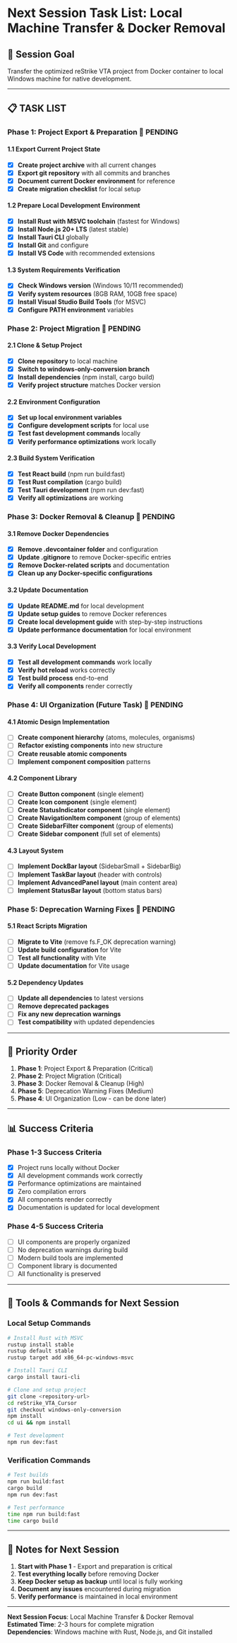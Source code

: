 # Next Session Task List: Local Machine Transfer & Docker Removal

## 🎯 **Session Goal**
Transfer the optimized reStrike VTA project from Docker container to local Windows machine for native development.

---

## 📋 **TASK LIST**

### **Phase 1: Project Export & Preparation** 🔄 **PENDING**

#### **1.1 Export Current Project State**
- [x] **Create project archive** with all current changes
- [x] **Export git repository** with all commits and branches
- [x] **Document current Docker environment** for reference
- [x] **Create migration checklist** for local setup

#### **1.2 Prepare Local Development Environment**
- [x] **Install Rust with MSVC toolchain** (fastest for Windows)
- [x] **Install Node.js 20+ LTS** (latest stable)
- [x] **Install Tauri CLI** globally
- [x] **Install Git** and configure
- [x] **Install VS Code** with recommended extensions

#### **1.3 System Requirements Verification**
- [x] **Check Windows version** (Windows 10/11 recommended)
- [x] **Verify system resources** (8GB RAM, 10GB free space)
- [x] **Install Visual Studio Build Tools** (for MSVC)
- [x] **Configure PATH environment** variables

### **Phase 2: Project Migration** 🔄 **PENDING**

#### **2.1 Clone & Setup Project**
- [x] **Clone repository** to local machine
- [x] **Switch to windows-only-conversion branch**
- [x] **Install dependencies** (npm install, cargo build)
- [x] **Verify project structure** matches Docker version

#### **2.2 Environment Configuration**
- [x] **Set up local environment variables**
- [x] **Configure development scripts** for local use
- [x] **Test fast development commands** locally
- [x] **Verify performance optimizations** work locally

#### **2.3 Build System Verification**
- [x] **Test React build** (npm run build:fast)
- [x] **Test Rust compilation** (cargo build)
- [x] **Test Tauri development** (npm run dev:fast)
- [x] **Verify all optimizations** are working

### **Phase 3: Docker Removal & Cleanup** 🔄 **PENDING**

#### **3.1 Remove Docker Dependencies**
- [x] **Remove .devcontainer folder** and configuration
- [x] **Update .gitignore** to remove Docker-specific entries
- [x] **Remove Docker-related scripts** and documentation
- [x] **Clean up any Docker-specific configurations**

#### **3.2 Update Documentation**
- [x] **Update README.md** for local development
- [x] **Update setup guides** to remove Docker references
- [x] **Create local development guide** with step-by-step instructions
- [x] **Update performance documentation** for local environment

#### **3.3 Verify Local Development**
- [x] **Test all development commands** work locally
- [x] **Verify hot reload** works correctly
- [x] **Test build process** end-to-end
- [x] **Verify all components** render correctly

### **Phase 4: UI Organization (Future Task)** 🔄 **PENDING**

#### **4.1 Atomic Design Implementation**
- [ ] **Create component hierarchy** (atoms, molecules, organisms)
- [ ] **Refactor existing components** into new structure
- [ ] **Create reusable atomic components**
- [ ] **Implement component composition** patterns

#### **4.2 Component Library**
- [ ] **Create Button component** (single element)
- [ ] **Create Icon component** (single element)
- [ ] **Create StatusIndicator component** (single element)
- [ ] **Create NavigationItem component** (group of elements)
- [ ] **Create SidebarFilter component** (group of elements)
- [ ] **Create Sidebar component** (full set of elements)

#### **4.3 Layout System**
- [ ] **Implement DockBar layout** (SidebarSmall + SidebarBig)
- [ ] **Implement TaskBar layout** (header with controls)
- [ ] **Implement AdvancedPanel layout** (main content area)
- [ ] **Implement StatusBar layout** (bottom status bars)

### **Phase 5: Deprecation Warning Fixes** 🔄 **PENDING**

#### **5.1 React Scripts Migration**
- [ ] **Migrate to Vite** (remove fs.F_OK deprecation warning)
- [ ] **Update build configuration** for Vite
- [ ] **Test all functionality** with Vite
- [ ] **Update documentation** for Vite usage

#### **5.2 Dependency Updates**
- [ ] **Update all dependencies** to latest versions
- [ ] **Remove deprecated packages**
- [ ] **Fix any new deprecation warnings**
- [ ] **Test compatibility** with updated dependencies

---

## 🚀 **Priority Order**

1. **Phase 1**: Project Export & Preparation (Critical)
2. **Phase 2**: Project Migration (Critical)
3. **Phase 3**: Docker Removal & Cleanup (High)
4. **Phase 5**: Deprecation Warning Fixes (Medium)
5. **Phase 4**: UI Organization (Low - can be done later)

---

## 📊 **Success Criteria**

### **Phase 1-3 Success Criteria**
- [x] Project runs locally without Docker
- [x] All development commands work correctly
- [x] Performance optimizations are maintained
- [x] Zero compilation errors
- [x] All components render correctly
- [x] Documentation is updated for local development

### **Phase 4-5 Success Criteria**
- [ ] UI components are properly organized
- [ ] No deprecation warnings during build
- [ ] Modern build tools are implemented
- [ ] Component library is documented
- [ ] All functionality is preserved

---

## 🔧 **Tools & Commands for Next Session**

### **Local Setup Commands**
```bash
# Install Rust with MSVC
rustup install stable
rustup default stable
rustup target add x86_64-pc-windows-msvc

# Install Tauri CLI
cargo install tauri-cli

# Clone and setup project
git clone <repository-url>
cd reStrike_VTA_Cursor
git checkout windows-only-conversion
npm install
cd ui && npm install

# Test development
npm run dev:fast
```

### **Verification Commands**
```bash
# Test builds
npm run build:fast
cargo build
npm run dev:fast

# Test performance
time npm run build:fast
time cargo build
```

---

## 📝 **Notes for Next Session**

1. **Start with Phase 1** - Export and preparation is critical
2. **Test everything locally** before removing Docker
3. **Keep Docker setup as backup** until local is fully working
4. **Document any issues** encountered during migration
5. **Verify performance** is maintained in local environment

---

**Next Session Focus**: Local Machine Transfer & Docker Removal  
**Estimated Time**: 2-3 hours for complete migration  
**Dependencies**: Windows machine with Rust, Node.js, and Git installed 